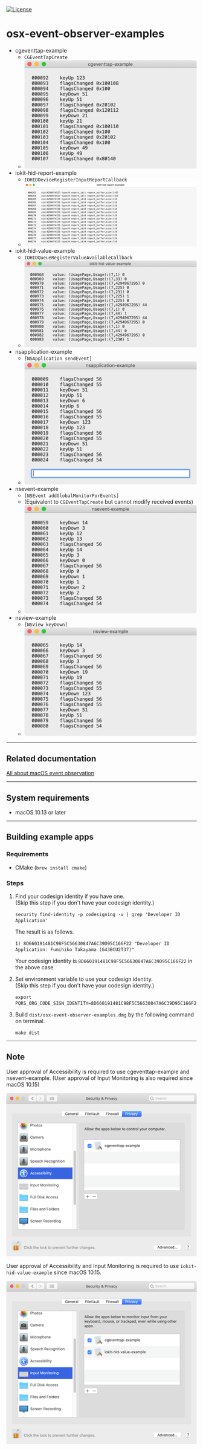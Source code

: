 [![License](https://img.shields.io/badge/license-Public%20Domain-blue.svg)](https://github.com/pqrs-org/osx-event-observer-examples/blob/main/LICENSE.md)

# osx-event-observer-examples

- cgeventtap-example
  - `CGEventTapCreate`
  - ![cgeventtap-example](docs/images/cgeventtap-example.png)
- iokit-hid-report-example
  - `IOHIDDeviceRegisterInputReportCallback`
  - ![iokit-hid-report-example](docs/images/iokit-hid-report-example.png)
- iokit-hid-value-example
  - `IOHIDQueueRegisterValueAvailableCallback`
  - ![iokit-hid-value-example](docs/images/iokit-hid-value-example.png)
- nsapplication-example
  - `[NSApplication sendEvent]`
  - ![cgeventtap-example](docs/images/nsapplication-example.png)
- nsevent-example
  - `[NSEvent addGlobalMonitorForEvents]`
  - (Equivalent to `CGEventTapCreate` but cannot modify received events)
  - ![nsevent-example](docs/images/nsevent-example.png)
- nsview-example
  - `[NSView keyDown]`
  - ![nsview-example](docs/images/nsview-example.png)

---

## Related documentation

[All about macOS event observation](https://docs.google.com/presentation/d/1nEaiPUduh1vjks0rDVRTcJaEULbSWWh1tVdG2HF_XSU/edit#slide=id.p)

---

## System requirements

- macOS 10.13 or later

---

## Building example apps

### Requirements

- CMake (`brew install cmake`)

### Steps

1.  Find your codesign identity if you have one.<br />
    (Skip this step if you don't have your codesign identity.)

    ```shell
    security find-identity -p codesigning -v | grep 'Developer ID Application'
    ```

    The result is as follows.

    ```text
    1) 8D660191481C98F5C56630847A6C39D95C166F22 "Developer ID Application: Fumihiko Takayama (G43BCU2T37)"
    ```

    Your codesign identity is `8D660191481C98F5C56630847A6C39D95C166F22` in the above case.

2.  Set environment variable to use your codesign identity.<br />
    (Skip this step if you don't have your codesign identity.)

    ```shell
    export PQRS_ORG_CODE_SIGN_IDENTITY=8D660191481C98F5C56630847A6C39D95C166F22
    ```

3.  Build `dist/osx-event-observer-examples.dmg` by the following command on terminal.

    ```shell
    make dist
    ```

---

## Note

User approval of Accessibility is required to use cgeventtap-example and nsevent-example.
(User approval of Input Monitoring is also required since macOS 10.15)

![processes](docs/images/accessibility.png)

User approval of Accessibility and Input Monitoring is required
to use `iokit-hid-value-example` since macOS 10.15.

![processes](docs/images/input-monitoring.png)
